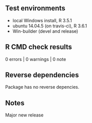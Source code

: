 ## Test environments
* local Windows install, R 3.5.1
* ubuntu 14.04.5 (on travis-ci), R 3.6.1
* Win-builder (devel and release)

## R CMD check results

0 errors | 0 warnings | 0 note

## Reverse dependencies

Package has no reverse depencies.

## Notes

Major new release
